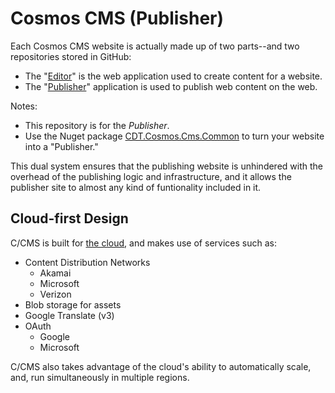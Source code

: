 # Cosmos CMS (Publisher)

Each Cosmos CMS website is actually made up of two parts--and two repositories stored in GitHub:

* The "[Editor](https://github.com/CosmosSoftware/Cosmos.Cms)" is the web application used to create content for a website.
* The "[Publisher](https://github.com/CosmosSoftware/CDT.Cosmos.Cms.Website)" application is used to publish web content on the web.

Notes:

* This repository is for the _*Publisher*_.
* Use the Nuget package [CDT.Cosmos.Cms.Common](https://www.nuget.org/packages/CDT.Cosmos.Cms.Common/) to turn your website into a "Publisher."

This dual system ensures that the publishing website is unhindered with the overhead of the publishing logic and infrastructure, and it allows the publisher site to almost any kind of funtionality included in it.  

## Cloud-first Design

C/CMS is built for [the cloud](https://github.com/CosmosSoftware/Cosmos.Cms), and makes use of services such as:

* Content Distribution Networks 
  * Akamai
  * Microsoft
  * Verizon
* Blob storage for assets
* Google Translate (v3)
* OAuth
  * Google
  * Microsoft

C/CMS also takes advantage of the cloud's ability to automatically scale, and, run simultaneously in multiple regions.
